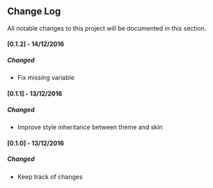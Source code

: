 ## Change Log
All notable changes to this project will be documented in this section.


#### [0.1.2] - 14/12/2016
##### Changed
- Fix missing variable

#### [0.1.1] - 13/12/2016
##### Changed
- Improve style inheritance between theme and skin

#### [0.1.0] - 13/12/2016
##### Changed
- Keep track of changes
